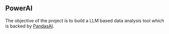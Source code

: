 ## PowerAI

The objective of the project is to build a LLM based data analysis tool which is backed by [PandasAI](https://github.com/gventuri/pandas-ai/tree/main).